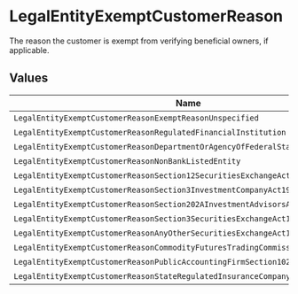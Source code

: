 # LegalEntityExemptCustomerReason

The reason the customer is exempt from verifying beneficial owners, if applicable.


## Values

| Name                                                                            | Value                                                                           |
| ------------------------------------------------------------------------------- | ------------------------------------------------------------------------------- |
| `LegalEntityExemptCustomerReasonExemptReasonUnspecified`                        | EXEMPT_REASON_UNSPECIFIED                                                       |
| `LegalEntityExemptCustomerReasonRegulatedFinancialInstitution`                  | REGULATED_FINANCIAL_INSTITUTION                                                 |
| `LegalEntityExemptCustomerReasonDepartmentOrAgencyOfFederalStateOrSubdivision`  | DEPARTMENT_OR_AGENCY_OF_FEDERAL_STATE_OR_SUBDIVISION                            |
| `LegalEntityExemptCustomerReasonNonBankListedEntity`                            | NON_BANK_LISTED_ENTITY                                                          |
| `LegalEntityExemptCustomerReasonSection12SecuritiesExchangeAct1934Or15D`        | SECTION_12_SECURITIES_EXCHANGE_ACT_1934_OR_15D                                  |
| `LegalEntityExemptCustomerReasonSection3InvestmentCompanyAct1940`               | SECTION_3_INVESTMENT_COMPANY_ACT_1940                                           |
| `LegalEntityExemptCustomerReasonSection202AInvestmentAdvisorsAct1940`           | SECTION_202A_INVESTMENT_ADVISORS_ACT_1940                                       |
| `LegalEntityExemptCustomerReasonSection3SecuritiesExchangeAct1934Section6Or17A` | SECTION_3_SECURITIES_EXCHANGE_ACT_1934_SECTION_6_OR_17A                         |
| `LegalEntityExemptCustomerReasonAnyOtherSecuritiesExchangeAct1934`              | ANY_OTHER_SECURITIES_EXCHANGE_ACT_1934                                          |
| `LegalEntityExemptCustomerReasonCommodityFuturesTradingCommissionRegistered`    | COMMODITY_FUTURES_TRADING_COMMISSION_REGISTERED                                 |
| `LegalEntityExemptCustomerReasonPublicAccountingFirmSection102SarbanesOxley`    | PUBLIC_ACCOUNTING_FIRM_SECTION_102_SARBANES_OXLEY                               |
| `LegalEntityExemptCustomerReasonStateRegulatedInsuranceCompany`                 | STATE_REGULATED_INSURANCE_COMPANY                                               |